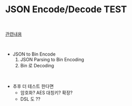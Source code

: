 # JSON Encode/Decode TEST

</br>

[관련내용](./docs/index.md)

</br>

* JSON to Bin Encode
    1. JSON Parsing to Bin Encoding               
    2. Bin 로 Decoding            

</br>

* 추후 더 테스트 한다면     
    * 암호화? AES 대칭키?  확장? 
    * DSL 도 ??


</br>
